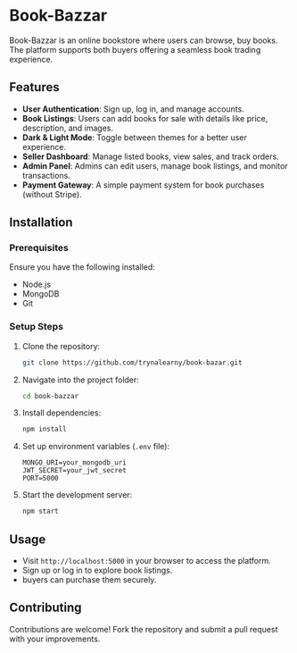 # Book-Bazzar

Book-Bazzar is an online bookstore where users can browse, buy books. The platform supports both buyers  offering a seamless book trading experience.

## Features
- **User Authentication**: Sign up, log in, and manage accounts.
- **Book Listings**: Users can add books for sale with details like price, description, and images.
- **Dark & Light Mode**: Toggle between themes for a better user experience.
- **Seller Dashboard**: Manage listed books, view sales, and track orders.
- **Admin Panel**: Admins can edit users, manage book listings, and monitor transactions.
- **Payment Gateway**: A simple payment system for book purchases (without Stripe).

## Installation
### Prerequisites
Ensure you have the following installed:
- Node.js
- MongoDB
- Git

### Setup Steps
1. Clone the repository:
   ```sh
   git clone https://github.com/trynalearny/book-bazar.git
   ```
2. Navigate into the project folder:
   ```sh
   cd book-bazzar
   ```
3. Install dependencies:
   ```sh
   npm install
   ```
4. Set up environment variables (`.env` file):
   ```
   MONGO_URI=your_mongodb_uri
   JWT_SECRET=your_jwt_secret
   PORT=5000
   ```
5. Start the development server:
   ```sh
   npm start
   ```

## Usage
- Visit `http://localhost:5000` in your browser to access the platform.
- Sign up or log in to explore book listings.
-  buyers can purchase them securely.

## Contributing
Contributions are welcome! Fork the repository and submit a pull request with your improvements.
